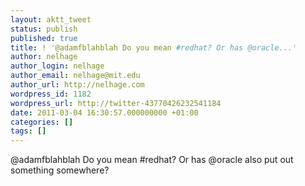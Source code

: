 ```yaml
---
layout: aktt_tweet
status: publish
published: true
title: ! '@adamfblahblah Do you mean #redhat? Or has @oracle...'
author: nelhage
author_login: nelhage
author_email: nelhage@mit.edu
author_url: http://nelhage.com
wordpress_id: 1182
wordpress_url: http://twitter-43770426232541184
date: 2011-03-04 16:30:57.000000000 +01:00
categories: []
tags: []
---
```

@adamfblahblah Do you mean #redhat? Or has @oracle also put out something somewhere?
